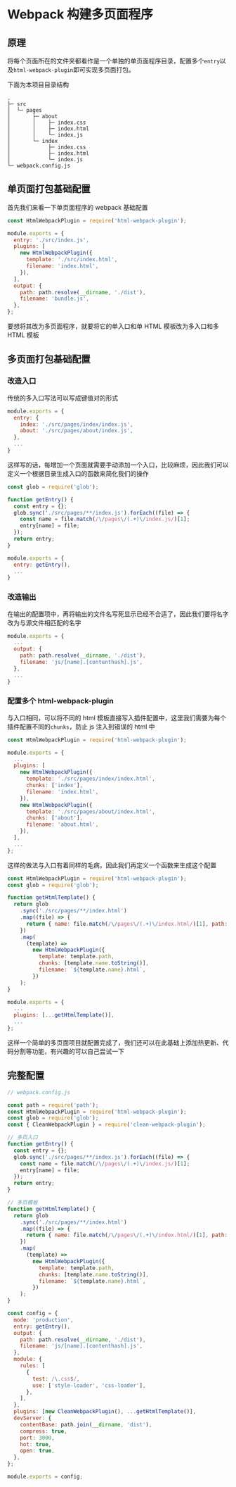 # Webpack 构建多页面程序



## 原理

将每个页面所在的文件夹都看作是一个单独的单页面程序目录，配置多个`entry`以及`html-webpack-plugin`即可实现多页面打包。

下面为本项目目录结构

```
.
├─ src
│  └─ pages
│       ├─ about
│       │    ├─ index.css
│       │    ├─ index.html
│       │    └─ index.js
│       └─ index
│            ├─ index.css
│            ├─ index.html
│            └─ index.js
└─ webpack.config.js
```

## 单页面打包基础配置

首先我们来看一下单页面程序的 webpack 基础配置

```js
const HtmlWebpackPlugin = require('html-webpack-plugin');

module.exports = {
  entry: './src/index.js',
  plugins: [
    new HtmlWebpackPlugin({
      template: './src/index.html',
      filename: 'index.html',
    }),
  ],
  output: {
    path: path.resolve(__dirname, './dist'),
    filename: 'bundle.js',
  },
};
```

要想将其改为多页面程序，就要将它的单入口和单 HTML 模板改为多入口和多 HTML 模板

## 多页面打包基础配置

### 改造入口

传统的多入口写法可以写成键值对的形式

```js
module.exports = {
  entry: {
    index: './src/pages/index/index.js',
    about: './src/pages/about/index.js',
  },
  ...
}
```

这样写的话，每增加一个页面就需要手动添加一个入口，比较麻烦，因此我们可以定义一个根据目录生成入口的函数来简化我们的操作

```js
const glob = require('glob');

function getEntry() {
  const entry = {};
  glob.sync('./src/pages/**/index.js').forEach((file) => {
    const name = file.match(/\/pages\/(.+)\/index.js/)[1];
    entry[name] = file;
  });
  return entry;
}

module.exports = {
  entry: getEntry(),
  ...
}
```

### 改造输出

在输出的配置项中，再将输出的文件名写死显示已经不合适了，因此我们要将名字改为与源文件相匹配的名字

```js
module.exports = {
  ...
  output: {
    path: path.resolve(__dirname, './dist'),
    filename: 'js/[name].[contenthash].js',
  },
  ...
}
```

### 配置多个 html-webpack-plugin

与入口相同，可以将不同的 html 模板直接写入插件配置中，这里我们需要为每个插件配置不同的`chunks`，防止 js 注入到错误的 html 中

```js
const HtmlWebpackPlugin = require('html-webpack-plugin');

module.exports = {
  ...
  plugins: [
    new HtmlWebpackPlugin({
      template: './src/pages/index/index.html',
      chunks: ['index'],
      filename: 'index.html',
    }),
    new HtmlWebpackPlugin({
      template: './src/pages/about/index.html',
      chunks: ['about'],
      filename: 'about.html',
    }),
  ],
  ...
};
```

这样的做法与入口有着同样的毛病，因此我们再定义一个函数来生成这个配置

```js
const HtmlWebpackPlugin = require('html-webpack-plugin');
const glob = require('glob');

function getHtmlTemplate() {
  return glob
    .sync('./src/pages/**/index.html')
    .map((file) => {
      return { name: file.match(/\/pages\/(.+)\/index.html/)[1], path: file };
    })
    .map(
      (template) =>
        new HtmlWebpackPlugin({
          template: template.path,
          chunks: [template.name.toString()],
          filename: `${template.name}.html`,
        })
    );
}

module.exports = {
  ...
  plugins: [...getHtmlTemplate()],
  ...
};
```

这样一个简单的多页面项目就配置完成了，我们还可以在此基础上添加热更新、代码分割等功能，有兴趣的可以自己尝试一下

## 完整配置



```js
// webpack.config.js

const path = require('path');
const HtmlWebpackPlugin = require('html-webpack-plugin');
const glob = require('glob');
const { CleanWebpackPlugin } = require('clean-webpack-plugin');

// 多页入口
function getEntry() {
  const entry = {};
  glob.sync('./src/pages/**/index.js').forEach((file) => {
    const name = file.match(/\/pages\/(.+)\/index.js/)[1];
    entry[name] = file;
  });
  return entry;
}

// 多页模板
function getHtmlTemplate() {
  return glob
    .sync('./src/pages/**/index.html')
    .map((file) => {
      return { name: file.match(/\/pages\/(.+)\/index.html/)[1], path: file };
    })
    .map(
      (template) =>
        new HtmlWebpackPlugin({
          template: template.path,
          chunks: [template.name.toString()],
          filename: `${template.name}.html`,
        })
    );
}

const config = {
  mode: 'production',
  entry: getEntry(),
  output: {
    path: path.resolve(__dirname, './dist'),
    filename: 'js/[name].[contenthash].js',
  },
  module: {
    rules: [
      {
        test: /\.css$/,
        use: ['style-loader', 'css-loader'],
      },
    ],
  },
  plugins: [new CleanWebpackPlugin(), ...getHtmlTemplate()],
  devServer: {
    contentBase: path.join(__dirname, 'dist'),
    compress: true,
    port: 3000,
    hot: true,
    open: true,
  },
};

module.exports = config;
```
